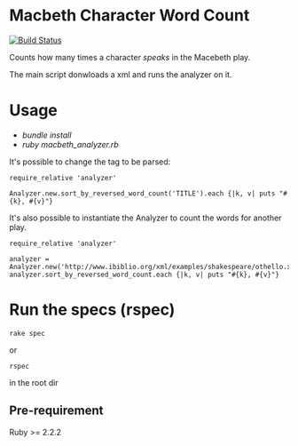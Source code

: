 # Macbeth Character Word Count
[![Build Status](https://travis-ci.org/cairesr/word_count_exercise.svg?branch=master)](https://travis-ci.org/cairesr/word_count_exercise)

Counts how many times a character *speaks* in the Macebeth play.

The main script donwloads a xml and runs the analyzer on it.

# Usage
* *bundle install*
* *ruby macbeth_analyzer.rb*

It's possible to change the tag to be parsed:
```
require_relative 'analyzer'

Analyzer.new.sort_by_reversed_word_count('TITLE').each {|k, v| puts "#{k}, #{v}"}
```

It's also possible to instantiate the Analyzer to count the words for another play.
```
require_relative 'analyzer'

analyzer = Analyzer.new('http://www.ibiblio.org/xml/examples/shakespeare/othello.xml')
analyzer.sort_by_reversed_word_count.each {|k, v| puts "#{k}, #{v}"}
```

# Run the specs (rspec)
```
rake spec
```
or
```
rspec
```
in the root dir


## Pre-requirement
Ruby >= 2.2.2
